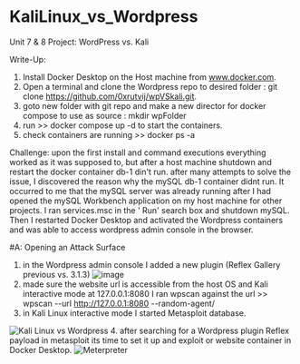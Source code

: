 # KaliLinux_vs_Wordpress
Unit 7 &amp; 8 Project: WordPress vs. Kali

Write-Up:
1. Install Docker Desktop on the Host machine from www.docker.com.
2. Open a terminal and clone the Wordpress repo to desired folder : git clone https://github.com/0xrutvij/wpVSkali.git.
3. goto new folder with git repo and make a new director for docker compose to use as source : mkdir wpFolder
4. run >> docker compose up -d to start the containers. 
5. check containers are running >> docker ps -a

Challenge: upon the first install and command executions everything worked as it was supposed to, but after a host machine shutdown and restart the docker container db-1 din't run. after many attempts to solve the issue, I discovered the reason
why the mySQL db-1 container didnt run. It occurred to me that the mySQL server was already running after I had opened the mySQL Workbench application on my host machine for other projects. I ran services.msc in the ' Run' search box and shutdown mySQL. Then I restarted Docker Desktop and activated the Wordpress containers and was able to access wordpress admin console in the browser. 


#A: Opening an Attack Surface
1. in the Wordpress admin console I added a new plugin (Reflex Gallery previous vs. 3.1.3)
![image](https://user-images.githubusercontent.com/55906428/232391057-10111e4f-e0b8-4dba-8bf3-ed708208a289.png)
2. made sure the website url is accessible from the host OS and Kali interactive mode at 127.0.0.1:8080 I ran wpscan against the url >> wpscan --url http://127.0.0.1:8080 --random-agent/
3. in Kali Linux interactive mode I started Metasploit database.

![Kali Linux vs Wordpress](https://user-images.githubusercontent.com/55906428/232394941-4d8acac6-fec9-4ffd-974b-392c6d1a968c.gif)
4. after searching for a Wordpress plugin Reflex payload in metasploit its time to set it up and exploit or website container in Docker Desktop. 
![Meterpreter](https://user-images.githubusercontent.com/55906428/232397319-4107bc5a-bb80-452d-9214-c15d1ef442fa.gif)
